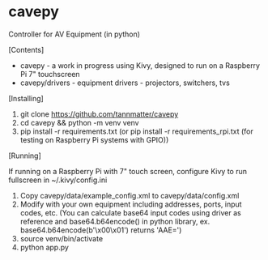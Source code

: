 # cavepy
Controller for AV Equipment (in python)

[Contents]

- cavepy - a work in progress using Kivy, designed to run on a Raspberry Pi 7" touchscreen
- cavepy/drivers - equipment drivers - projectors, switchers, tvs

[Installing]

1. git clone https://github.com/tannmatter/cavepy
2. cd cavepy && python -m venv venv
3. pip install -r requirements.txt
   (or pip install -r requirements_rpi.txt (for testing on Raspberry Pi systems with GPIO))

[Running]

If running on a Raspberry Pi with 7" touch screen, configure Kivy to run fullscreen in ~/.kivy/config.ini

1. Copy cavepy/data/example_config.xml to cavepy/data/config.xml
2. Modify with your own equipment including addresses, ports, input codes, etc.
(You can calculate base64 input codes using driver as reference and base64.b64encode() in python library,
ex. base64.b64encode(b'\x00\x01') returns 'AAE=')
3. source venv/bin/activate
4. python app.py
